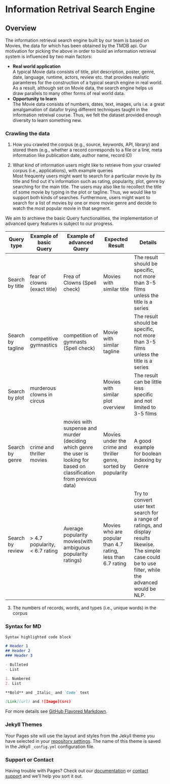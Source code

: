 # Information Retrival Search Engine

## Overview

The information retrieval search engine built by our team is based on Movies, the data for which has been obtained by the TMDB api. Our motivation for picking the above in order to build an information retrieval system is influenced by two main factors: 
- **Real world application**  
A typical Movie data consists of title, plot description, poster, genre, date, language, runtime, actors, review etc. that provides realistic paramteres for the construction of a typical search engine in real world. As a result, although set on Movie data, the search engine helps us draw parallels to many other forms of real world data.
- **Opportunity to learn**  
The Movie data consists of numbers, dates, text, images, urls i.e. a great amalgamation of datafor trying different techniques taught in the information retreival course. Thus, we felt the dataset provided enough diversity to learn something new.


### Crawling the data

1. How you crawled the corpus (e.g., source, keywords, API, library) and stored them (e.g., whether a record corresponds to a file or a line, meta information like publication date, author name, record ID)

2. What kind of information users might like to retrieve from your crawled corpus (i.e., applications), with example queries  
Most frequenty users might want to search for a particular movie by its title and find out it's information such as rating, popularity, plot, genre by searching for the main title. The users may also like to recollect the title of some movie by typing in the plot or tagline. Thus, we would like to support both kinds of searches. Furthermore, users might want to search for a list of movies by one or more movie genre and decide to watch the most popular movie in that segment.  

We aim to archieve the basic Query functionalities, the implementation of advanced query features is subject to our progress.  

| Query type        | Example of basic Query         | Example of advanced Query                                                                                                  | Expected Result                                                 | Details                                                                                                                                                        |
|-------------------|--------------------------------|----------------------------------------------------------------------------------------------------------------------------|-----------------------------------------------------------------|----------------------------------------------------------------------------------------------------------------------------------------------------------------|
| Search by title   | fear of clowns (exact title)   | Frea of Clowns (Spell check)                                                                                               | Movies with similar title                                       | The result should be specific, not more than 3-5 films unless the title is a series                                                                            |
| Search by tagline | competitive gymnastics         | competition of gymnasts (Spell check)                                                                                      | Movie with similar tagline                                      | The result should be specific, not more than 3-5 films unless the title is a series                                                                            |
| Search by plot    | murderous clowns in circus     |                                                                                                                            | Movies with similar plot overview                               | The result can be little less specific and not limited to 3-5 films                                                                                            |
| Search by genre   | crime and thriller movies      | movies with suspense and murder (deciding which genre the user is looking for based on classification from previous data)  | Movies under the crime and thriller genre, sorted by popularity | A good example for boolean indexing by Genre                                                                                                                   |
| Search by review  | > 4.7 popularity, < 6.7 rating | Average popularity movies(with ambiguous popularity ratings)                                                               | Movies who are popular than 4.7 rating, less than 6.7 rating    | Try to convert user text search for a range of ratings, and display results likewise. The simple case could be to use filter, while the advanced would be NLP. |

3. The numbers of records, words, and types (i.e., unique words) in the corpus


### Syntax for MD

```markdown
Syntax highlighted code block

# Header 1
## Header 2
### Header 3

- Bulleted
- List

1. Numbered
2. List

**Bold** and _Italic_ and `Code` text

[Link](url) and ![Image](src)
```

For more details see [GitHub Flavored Markdown](https://guides.github.com/features/mastering-markdown/).

### Jekyll Themes

Your Pages site will use the layout and styles from the Jekyll theme you have selected in your [repository settings](https://github.com/BhavyaLight/information-retrival-search-engine/settings). The name of this theme is saved in the Jekyll `_config.yml` configuration file.

### Support or Contact

Having trouble with Pages? Check out our [documentation](https://help.github.com/categories/github-pages-basics/) or [contact support](https://github.com/contact) and we’ll help you sort it out.
